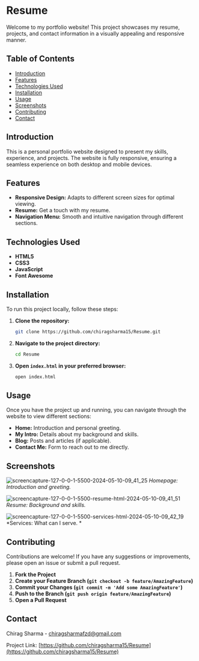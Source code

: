 # Resume

Welcome to my portfolio website! This project showcases my resume, projects, and contact information in a visually appealing and responsive manner.

## Table of Contents
- [Introduction](#introduction)
- [Features](#features)
- [Technologies Used](#technologies-used)
- [Installation](#installation)
- [Usage](#usage)
- [Screenshots](#screenshots)
- [Contributing](#contributing)
- [Contact](#contact)

## Introduction

This is a personal portfolio website designed to present my skills, experience, and projects. The website is fully responsive, ensuring a seamless experience on both desktop and mobile devices.

## Features

- **Responsive Design:** Adapts to different screen sizes for optimal viewing.
- **Resume:** Get a touch with my resume.
- **Navigation Menu:** Smooth and intuitive navigation through different sections.

## Technologies Used

- **HTML5**
- **CSS3**
- **JavaScript**
- **Font Awesome**

## Installation

To run this project locally, follow these steps:

1. **Clone the repository:**
    ```bash
    git clone https://github.com/chiragsharma15/Resume.git
    ```
2. **Navigate to the project directory:**
    ```bash
    cd Resume
    ```
3. **Open `index.html` in your preferred browser:**
    ```bash
    open index.html
    ```

## Usage

Once you have the project up and running, you can navigate through the website to view different sections:
- **Home:** Introduction and personal greeting.
- **My Intro:** Details about my background and skills.
- **Blog:** Posts and articles (if applicable).
- **Contact Me:** Form to reach out to me directly.

## Screenshots

![screencapture-127-0-0-1-5500-2024-05-10-09_41_25](https://github.com/chiragsharma15/Resume/assets/109455472/824afd79-d664-4e7d-b7dd-a2098fbced98)
*Homepage: Introduction and greeting.*

![screencapture-127-0-0-1-5500-resume-html-2024-05-10-09_41_51](https://github.com/chiragsharma15/Resume/assets/109455472/9f162c83-7928-433d-af99-65da750acba2)
*Resume: Background and skills.*

![screencapture-127-0-0-1-5500-services-html-2024-05-10-09_42_19](https://github.com/chiragsharma15/Resume/assets/109455472/bbe8212c-b9f1-48e3-9f78-9dbb9e26365d)
*Services: What can I serve. *

## Contributing

Contributions are welcome! If you have any suggestions or improvements, please open an issue or submit a pull request.

1. **Fork the Project**
2. **Create your Feature Branch (`git checkout -b feature/AmazingFeature`)**
3. **Commit your Changes (`git commit -m 'Add some AmazingFeature'`)**
4. **Push to the Branch (`git push origin feature/AmazingFeature`)**
5. **Open a Pull Request**


## Contact

Chirag Sharma - [chiragsharmafzd@gmail.com](mailto:chiragsharmafzd@gmail.com)

Project Link: [https://github.com/chiragsharma15/Resume](https://github.com/chiragsharma15/Resume)
